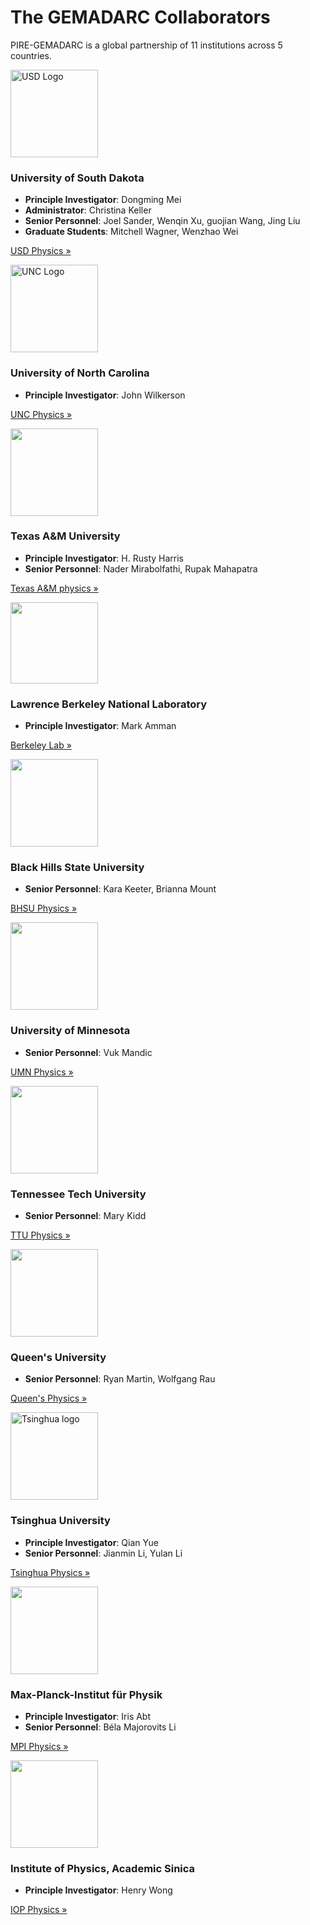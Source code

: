 ---
---

<div class="jumbotron">
<h1 class="text-center">The GEMADARC Collaborators</h1>
</div>

<p class="text-center">PIRE-GEMADARC is a global partnership of 11 institutions across 5 countries.</p>

<div class="row">
  <div class="col-md-6">
    <img class="img-circle" src="https://upload.wikimedia.org/wikipedia/en/d/d9/University_of_South_Dakota_seal.png" alt="USD Logo" width="140" height="140">
    <h3>University of South Dakota</h3>
    <ul>
      <li><b>Principle Investigator</b>: Dongming Mei </li>
	    <li><b>Administrator</b>: Christina Keller </li>
	    <li><b>Senior Personnel</b>: Joel Sander, Wenqin Xu, guojian Wang, Jing Liu</li>
	    <li><b>Graduate Students</b>: Mitchell Wagner, Wenzhao Wei</li>
    </ul>
    <p><a class="btn btn-default" href="http://www.usd.edu/arts-and-sciences/physics" role="button">USD Physics &raquo;</a></p>
  </div>
  
  <div class="col-md-6">
    <img src="http://identity.unc.edu/files/2014/01/image25a.jpg" alt="UNC Logo" width="140" height="140">
    <h3>University of North Carolina</h3>
    <ul>
		  <li><b>Principle Investigator</b>: John Wilkerson </li>
	  </ul>
    <p><a class="btn btn-default" href="http://physics.unc.edu/" role="button">UNC Physics &raquo;</a></p>
  </div>
</div>

<div class="row">
  <div class="col-md-6">
    <img class="img-circle" src="http://miner.physics.tamu.edu/images/TAMU.png" alt="" width="140" height="140">
    <h3>Texas A&M University</h3>
    <ul>
		  <li><b>Principle Investigator</b>: H. Rusty Harris</li>
		  <li><b>Senior Personnel</b>: Nader Mirabolfathi, Rupak Mahapatra</li>
	  </ul>
    <p><a class="btn btn-default" href="https://physics.tamu.edu/" role="button">Texas A&M physics &raquo;</a></p>
  </div>
  
  <div class="col-md-6">
    <img src="http://www2.lbl.gov/msd/assets/img/about/lbl_logo2.png" alt="" width="140" height="130">
    <h3>Lawrence Berkeley National Laboratory</h3>
    <ul>
		  <li><b>Principle Investigator</b>: Mark Amman</li>
	  </ul>
    <p><a class="btn btn-default" href="http://www.lbl.gov/" role="button">Berkeley Lab &raquo;</a></p>
  </div>
</div>

<div class="row">
  <div class="col-md-6">
    <img src="http://www.bhsu.edu/Portals/0/facultystaff/MarketingComm/logos/BHSU_RC%20Logo.jpg" alt="" width="140" height="140">
    <h3>Black Hills State University</h3>
    <ul>
		  <li><b>Senior Personnel</b>: Kara Keeter, Brianna Mount</li>
	  </ul>
    <p><a class="btn btn-default" href="http://www.bhsu.edu/Academics/ProgramsMajors/NaturalSciences/Physics.aspx" role="button">BHSU Physics &raquo;</a></p>
  </div>

  <div class="col-md-6">
    <img src="https://university-relations.umn.edu/sites/university-relations.umn.edu/files/m-static_0.png" alt="" width="140" height="140">
    <h3>University of Minnesota</h3>
    <ul>
		  <li><b>Senior Personnel</b>: Vuk Mandic</li>
	  </ul>
    <p><a class="btn btn-default" href="https://www.physics.umn.edu/" role="button">UMN Physics &raquo;</a></p>
  </div>
</div>

<div class="row">
  <div class="col-md-6">
    <img class="img-circle" src="https://www.tntech.edu/assets/images/TechSignatureSeal_Purple_RGB.jpg" width="140" height="140">
    <h3>Tennessee Tech University</h3>
    <ul>
		  <li><b>Senior Personnel</b>: Mary Kidd</li>
	  </ul>
    <p><a class="btn btn-default" href="http://blogs.tntech.edu/physics/" role="button">TTU Physics &raquo;</a></p>
  </div>

  <div class="col-md-6">
    <img src="http://www.queensu.ca/mc_administrator/sites/default/files/assets/pages/QueensLogo_colour.jpg" alt="" width="140" height="140">
    <h3>Queen's University</h3>
    <ul>
		  <li><b>Senior Personnel</b>: Ryan Martin, Wolfgang Rau </li>
	  </ul>
    <p><a class="btn btn-default" href="http://www.queensu.ca/physics/home" role="button">Queen's Physics &raquo;</a></p>
  </div>
</div>

<div class="row">
  <div class="col-md-6">
    <img class="img-circle" src="https://upload.wikimedia.org/wikipedia/en/e/ec/Tsinghua_University_Logo.svg" alt="Tsinghua logo" width="140" height="140">
    <h3>Tsinghua University</h3>
    <ul>
		  <li><b>Principle Investigator</b>: Qian Yue</li>
		  <li><b>Senior Personnel</b>: Jianmin Li, Yulan Li</li>
	  </ul>
    <p><a class="btn btn-default" href="http://www.phys.tsinghua.edu.cn/publish/phyen/index.html" role="button">Tsinghua Physics &raquo;</a></p>
  </div>

  <div class="col-md-6">
    <img src="http://wwwth.mpp.mpg.de/conf/f-theory15/images/MPPoriginal.png" alt="" width="140" height="140">
    <h3>Max-Planck-Institut für Physik</h3>
    <ul>
		  <li><b>Principle Investigator</b>: Iris Abt</li>
		  <li><b>Senior Personnel</b>: Béla Majorovits Li</li>
	  </ul>
    <p><a class="btn btn-default" href="https://www.mpp.mpg.de/" role="button">MPI Physics &raquo;</a></p>
  </div>
</div>

<div class="row">
  <div class="col-md-6">
    <img class="img-circle" src="http://www.phys.sinica.edu.tw/images/phys_logo.png" alt="" width="140" height="140">
    <h3>Institute of Physics, Academic Sinica</h3>
    <ul>
		  <li><b>Principle Investigator</b>: Henry Wong</li>
	  </ul>
    <p><a class="btn btn-default" href="http://www.phys.sinica.edu.tw/" role="button">IOP Physics &raquo;</a></p>
  </div>
</div>
